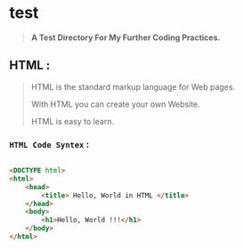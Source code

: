 # test


> **A Test Directory For My Further Coding Practices.**


## HTML :

> HTML is the standard markup language for Web pages.
>
> With HTML you can create your own Website.
>
> HTML is easy to learn.


### `HTML Code Syntex` :


```html

<DOCTYPE html>
<html>
    <head>
        <title> Hello, World in HTML </title>
    </head>
    <body>
        <h1>Hello, World !!!</h1>
    </body>
</html>


```
